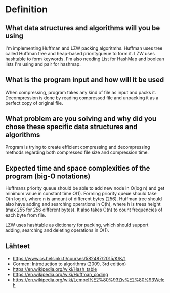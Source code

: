 # Definition

## What data structures and algorithms will you be using

I'm implementing Huffman and LZW packing algoritmhs. Huffman uses tree called Huffman tree and heap-based priorityqueue to form it. LZW uses hashtable to form keywords. I'm also needing List for HashMap and boolean lists I'm using and pair for hashmap.

## What is the program input and how will it be used

When compressing, program takes any kind of file as input and packs it. Decompression is done by reading compressed file and unpacking it as a perfect copy of original file.

## What problem are you solving and why did you chose these specific data structures and algorithms

Program is trying to create efficient compressing and decompressing methods regarding both compressed file size and compression time. 

## Expected time and space complexities of the program (big-O notations)

Huffmans priority queue should be able to add new node in O(log n) and get minimum value in constant time O(1). Forming priority queue should take O(n log n), where n is amount of different bytes (256). Huffman tree should also have adding and searching operations in O(h), where h is trees height (max 255 for 256 different bytes). It also takes O(n) to count frequencies of each byte from file. 

LZW uses hashtable as dictionary for packing, which should support adding, searching and deleting operations in O(1).

## Lähteet
- https://www.cs.helsinki.fi/courses/582487/2015/K/K/1
- Cormen: Introduction to algorithms (2009, 3rd edition)
- https://en.wikipedia.org/wiki/Hash_table
- https://en.wikipedia.org/wiki/Huffman_coding
- https://en.wikipedia.org/wiki/Lempel%E2%80%93Ziv%E2%80%93Welch
